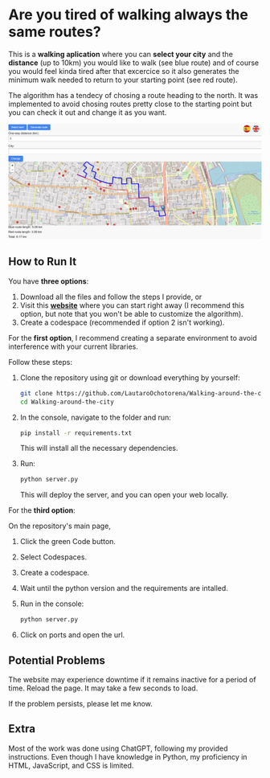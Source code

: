 # Are you tired of walking always the same routes?
This is a **walking aplication** where you can **select your city** and the **distance** (up to 10km) you would like to walk (see blue route) and of course you would feel kinda tired after that excercice so it also generates the minimum walk needed to return to your starting point (see red route).

The algorithm has a tendecy of chosing a route heading to the north. It was implemented to avoid chosing routes pretty close to the starting point but you can check it out and change it as you want.

![Example](https://github.com/LautaroOchotorena/Walking-around-the-city/blob/master/Example.jpg)

## How to Run It

You have **three options**:

1. Download all the files and follow the steps I provide, or
2. Visit this [**website**](http://lautaro98.pythonanywhere.com) where you can start right away (I recommend this option, but note that you won't be able to customize the algorithm).
3. Create a codespace (recommended if option 2 isn't working).

For the **first option**, I recommend creating a separate environment to avoid interference with your current libraries.

Follow these steps:

1. Clone the repository using git or download everything by yourself:
     ```bash
    git clone https://github.com/LautaroOchotorena/Walking-around-the-city
    cd Walking-around-the-city
    ```

2. In the console, navigate to the folder and run:

    ```bash
    pip install -r requirements.txt
    ```

    This will install all the necessary dependencies.

3. Run:

    ```bash
    python server.py
    ```

    This will deploy the server, and you can open your web locally.

For the **third option**:

On the repository's main page,
1. Click the green Code button.
2. Select Codespaces.
3. Create a codespace.
4. Wait until the python version and the requirements are intalled.
5. Run in the console:

    ```bash
    python server.py
    ```

6. Click on ports and open the url.

## Potential Problems

The website may experience downtime if it remains inactive for a period of time. Reload the page. It may take a few seconds to load.

If the problem persists, please let me know.

## Extra

Most of the work was done using ChatGPT, following my provided instructions. Even though I have knowledge in Python, my proficiency in HTML, JavaScript, and CSS is limited.